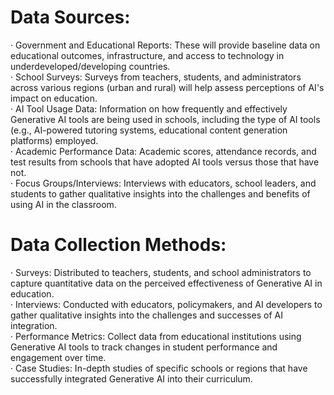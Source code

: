 # Data Sources:
· Government and Educational Reports: These will provide baseline data on educational outcomes, infrastructure, and access to technology in underdeveloped/developing countries. </br>
· School Surveys: Surveys from teachers, students, and administrators across various regions (urban and rural) will help assess perceptions of AI's impact on education.</br>
· AI Tool Usage Data: Information on how frequently and effectively Generative AI tools are being used in schools, including the type of AI tools (e.g., AI-powered tutoring systems, educational content generation platforms) employed.</br>
· Academic Performance Data: Academic scores, attendance records, and test results from schools that have adopted AI tools versus those that have not.</br>
· Focus Groups/Interviews: Interviews with educators, school leaders, and students to gather qualitative insights into the challenges and benefits of using AI in the classroom.</br>

# Data Collection Methods:
· Surveys: Distributed to teachers, students, and school administrators to capture quantitative data on the perceived effectiveness of Generative AI in education.</br>
· Interviews: Conducted with educators, policymakers, and AI developers to gather qualitative insights into the challenges and successes of AI integration.</br>
· Performance Metrics: Collect data from educational institutions using Generative AI tools to track changes in student performance and engagement over time.</br>
· Case Studies: In-depth studies of specific schools or regions that have successfully integrated Generative AI into their curriculum.</br>
